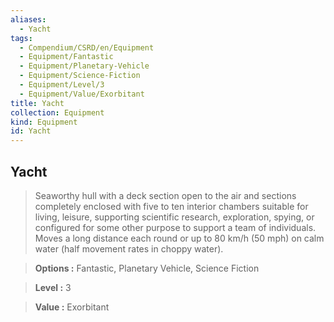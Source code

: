 ```yaml
---
aliases:
  - Yacht
tags:
  - Compendium/CSRD/en/Equipment
  - Equipment/Fantastic
  - Equipment/Planetary-Vehicle
  - Equipment/Science-Fiction
  - Equipment/Level/3
  - Equipment/Value/Exorbitant
title: Yacht
collection: Equipment
kind: Equipment
id: Yacht
---
```

## Yacht    
    
>Seaworthy hull with a deck section open to the air and sections completely enclosed with five to ten interior chambers suitable for living, leisure, supporting scientific research, exploration, spying, or configured for some other purpose to support a team of individuals. Moves a long distance each round or up to 80 km/h (50 mph) on calm water (half movement rates in choppy water).    
> **Options :** Fantastic, Planetary Vehicle, Science Fiction    
> **Level :** 3    
> **Value :** Exorbitant
